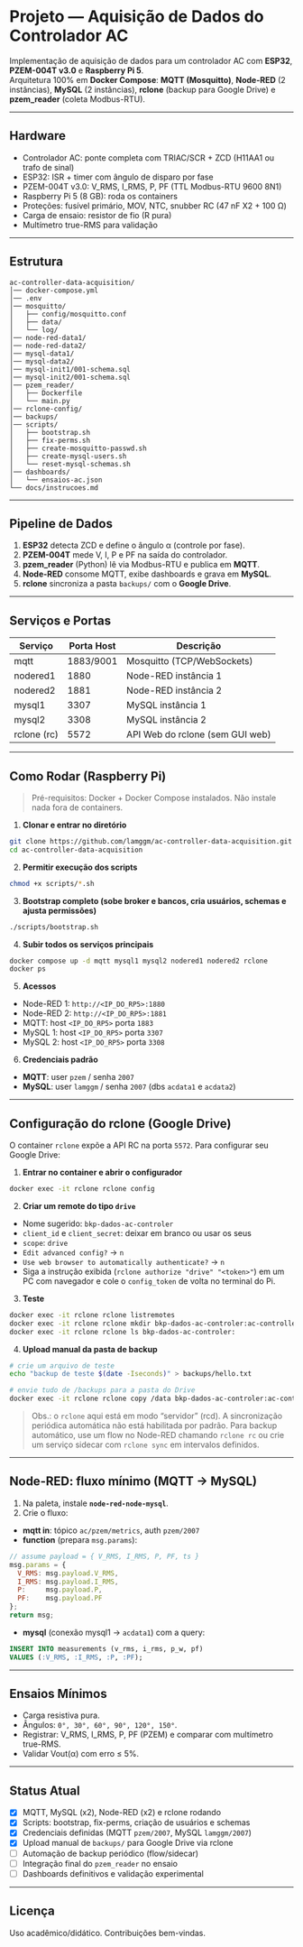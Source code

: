 # Projeto — Aquisição de Dados do Controlador AC

Implementação de aquisição de dados para um controlador AC com **ESP32**, **PZEM-004T v3.0** e **Raspberry Pi 5**.  
Arquitetura 100% em **Docker Compose**: **MQTT (Mosquitto)**, **Node-RED** (2 instâncias), **MySQL** (2 instâncias), **rclone** (backup para Google Drive) e **pzem_reader** (coleta Modbus-RTU).

---

## Hardware

- Controlador AC: ponte completa com TRIAC/SCR + ZCD (H11AA1 ou trafo de sinal)
- ESP32: ISR + timer com ângulo de disparo por fase
- PZEM-004T v3.0: V_RMS, I_RMS, P, PF (TTL Modbus-RTU 9600 8N1)
- Raspberry Pi 5 (8 GB): roda os containers
- Proteções: fusível primário, MOV, NTC, snubber RC (47 nF X2 + 100 Ω)
- Carga de ensaio: resistor de fio (R pura)
- Multímetro true-RMS para validação

---

## Estrutura

```
ac-controller-data-acquisition/
│── docker-compose.yml
│── .env
│── mosquitto/
│   ├── config/mosquitto.conf
│   ├── data/
│   └── log/
│── node-red-data1/
│── node-red-data2/
│── mysql-data1/
│── mysql-data2/
│── mysql-init1/001-schema.sql
│── mysql-init2/001-schema.sql
│── pzem_reader/
│   ├── Dockerfile
│   └── main.py
│── rclone-config/
│── backups/
│── scripts/
│   ├── bootstrap.sh
│   ├── fix-perms.sh
│   ├── create-mosquitto-passwd.sh
│   ├── create-mysql-users.sh
│   └── reset-mysql-schemas.sh
│── dashboards/
│   └── ensaios-ac.json
└── docs/instrucoes.md
```

---

## Pipeline de Dados

1. **ESP32** detecta ZCD e define o ângulo α (controle por fase).
2. **PZEM-004T** mede V, I, P e PF na saída do controlador.
3. **pzem_reader** (Python) lê via Modbus-RTU e publica em **MQTT**.
4. **Node-RED** consome MQTT, exibe dashboards e grava em **MySQL**.
5. **rclone** sincroniza a pasta `backups/` com o **Google Drive**.

---

## Serviços e Portas

| Serviço     | Porta Host | Descrição                          |
|-------------|------------|------------------------------------|
| mqtt        | 1883/9001  | Mosquitto (TCP/WebSockets)         |
| nodered1    | 1880       | Node-RED instância 1               |
| nodered2    | 1881       | Node-RED instância 2               |
| mysql1      | 3307       | MySQL instância 1                  |
| mysql2      | 3308       | MySQL instância 2                  |
| rclone (rc) | 5572       | API Web do rclone (sem GUI web)    |

---

## Como Rodar (Raspberry Pi)

> Pré-requisitos: Docker + Docker Compose instalados. Não instale nada fora de containers.

1) **Clonar e entrar no diretório**
```bash
git clone https://github.com/lamggm/ac-controller-data-acquisition.git
cd ac-controller-data-acquisition
```

2) **Permitir execução dos scripts**
```bash
chmod +x scripts/*.sh
```

3) **Bootstrap completo (sobe broker e bancos, cria usuários, schemas e ajusta permissões)**
```bash
./scripts/bootstrap.sh
```

4) **Subir todos os serviços principais**
```bash
docker compose up -d mqtt mysql1 mysql2 nodered1 nodered2 rclone
docker ps
```

5) **Acessos**
- Node-RED 1: `http://<IP_DO_RP5>:1880`
- Node-RED 2: `http://<IP_DO_RP5>:1881`
- MQTT: host `<IP_DO_RP5>` porta `1883`
- MySQL 1: host `<IP_DO_RP5>` porta `3307`
- MySQL 2: host `<IP_DO_RP5>` porta `3308`

6) **Credenciais padrão**
- **MQTT**: user `pzem` / senha `2007`
- **MySQL**: user `lamggm` / senha `2007` (dbs `acdata1` e `acdata2`)

---

## Configuração do rclone (Google Drive)

O container `rclone` expõe a API RC na porta `5572`. Para configurar seu Google Drive:

1) **Entrar no container e abrir o configurador**
```bash
docker exec -it rclone rclone config
```

2) **Criar um remote do tipo `drive`**
- Nome sugerido: `bkp-dados-ac-controler`
- `client_id` e `client_secret`: deixar em branco ou usar os seus
- `scope`: `drive`
- `Edit advanced config?` → `n`
- `Use web browser to automatically authenticate?` → `n`
- Siga a instrução exibida (`rclone authorize "drive" "<token>"`) em um PC com navegador e cole o `config_token` de volta no terminal do Pi.

3) **Teste**
```bash
docker exec -it rclone rclone listremotes
docker exec -it rclone rclone mkdir bkp-dados-ac-controler:ac-controller-backups
docker exec -it rclone rclone ls bkp-dados-ac-controler:
```

4) **Upload manual da pasta de backup**
```bash
# crie um arquivo de teste
echo "backup de teste $(date -Iseconds)" > backups/hello.txt

# envie tudo de /backups para a pasta do Drive
docker exec -it rclone rclone copy /data bkp-dados-ac-controler:ac-controller-backups --progress
```

> Obs.: o `rclone` aqui está em modo “servidor” (rcd). A sincronização periódica automática não está habilitada por padrão. Para backup automático, use um flow no Node-RED chamando `rclone rc` ou crie um serviço sidecar com `rclone sync` em intervalos definidos.

---

## Node-RED: fluxo mínimo (MQTT → MySQL)

1) Na paleta, instale **`node-red-node-mysql`**.
2) Crie o fluxo:
- **mqtt in**: tópico `ac/pzem/metrics`, auth `pzem/2007`
- **function** (prepara `msg.params`):
```js
// assume payload = { V_RMS, I_RMS, P, PF, ts }
msg.params = {
  V_RMS: msg.payload.V_RMS,
  I_RMS: msg.payload.I_RMS,
  P:     msg.payload.P,
  PF:    msg.payload.PF
};
return msg;
```
- **mysql** (conexão mysql1 → `acdata1`) com a query:
```sql
INSERT INTO measurements (v_rms, i_rms, p_w, pf)
VALUES (:V_RMS, :I_RMS, :P, :PF);
```

---

## Ensaios Mínimos

- Carga resistiva pura.
- Ângulos: `0°, 30°, 60°, 90°, 120°, 150°`.
- Registrar: V_RMS, I_RMS, P, PF (PZEM) e comparar com multímetro true-RMS.
- Validar Vout(α) com erro ≤ 5%.

---

## Status Atual

- [x] MQTT, MySQL (x2), Node-RED (x2) e rclone rodando
- [x] Scripts: bootstrap, fix-perms, criação de usuários e schemas
- [x] Credenciais definidas (MQTT `pzem/2007`, MySQL `lamggm/2007`)
- [x] Upload manual de `backups/` para Google Drive via rclone
- [ ] Automação de backup periódico (flow/sidecar)
- [ ] Integração final do `pzem_reader` no ensaio
- [ ] Dashboards definitivos e validação experimental

---

## Licença

Uso acadêmico/didático. Contribuições bem-vindas.
